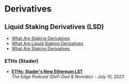 # Derivatives

## Liquid Staking Derivatives (LSD)

- [What Are Staking Derivatives](https://medium.com/citadel-one/what-are-staking-derivatives-8fd86ed315a2)
- [What Are Liquid Staking Derivatives](https://www.datawallet.com/crypto/what-are-liquid-staking-derivatives)
- [What Are Staking Derivatives](https://limechain.tech/blog/liquid-staking-derivatives-explained/)

### ETHx (Stader)

- [**ETHx: Stader's New Ethereum LST**](https://www.youtube.com/watch?v=tTlCnc8sjd0)
  <br/>_The Edge Podcast (DeFi Dad & Nomatic) - July 10, 2023_
